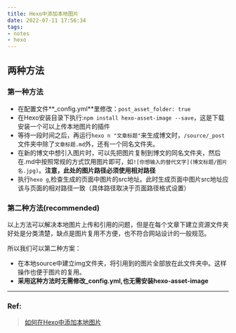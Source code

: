 ```yaml
---
title: Hexo中添加本地图片
date: 2022-07-11 17:56:34
tags:
- notes
- hexo
---
```


## 两种方法
<!-- more -->

### 第一种方法
* 在配置文件**_config.yml**里修改：`post_asset_folder: true`
* 在Hexo安装目录下执行:`npm install hexo-asset-image --save`，这是下载安装一个可以上传本地图片的插件
* 等待一段时间之后，再运行`hexo n "文章标题"`来生成博文时，`/source/_post`文件夹中除了`文章标题.md`外，还有一个同名文件夹。
* 在新的博文中想引入图片时，可以先把图片复制到博文的同名文件夹，然后在.md中按照常规的方式饮用图片即可，如`![你想输入的替代文字](博文标题/图片名.jpg)`。**注意，此处的图片路径必须使用相对路径**
* 执行`hexo g`,检查生成的页面中图片的src地址。此时生成页面中图片src地址应该与页面的相对路径一致（具体路径取决于页面路径格式设置）


### 第二种方法(recommended)
以上方法可以解决本地图片上传和引用的问题，但是在每个文章下建立资源文件夹好处是分类清楚，缺点是图片复用不方便，也不符合网站设计的一般规范。

所以我们可以第二种方案：

* 在本地source中建立img文件夹，将引用到的图片全部放在此文件夹中。这样操作也便于图片的复用。
* **采用这种方法时无需修改_config.yml,也无需安装hexo-asset-image**

---
### Ref:

> [如何在Hexo中添加本地图片](https://ashooter.github.io/2018-11-15/%E5%A6%82%E4%BD%95%E5%9C%A8Hexo%E4%B8%AD%E6%B7%BB%E5%8A%A0%E6%9C%AC%E5%9C%B0%E5%9B%BE%E7%89%87/)
